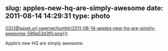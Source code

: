 slug: apples-new-hq-are-simply-awesome
date: 2011-08-14 14:29:31
type: photo
---

[![]({{@asset.url swerner/tumblr/2011-08-14-apples-new-hq-are-simply-awesome-589a53d3f0.png}})](http://tctechcrunch2011.files.wordpress.com/2011/08/screen-shot-2011-08-13-at-12-10-47-pm.png)

Apple’s new HQ are simply awesome.
